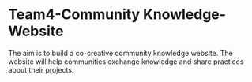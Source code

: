# Team4-Community Knowledge-Website

The aim is to build a co-creative community knowledge website. The website will help communities exchange knowledge and
share practices about their projects.
